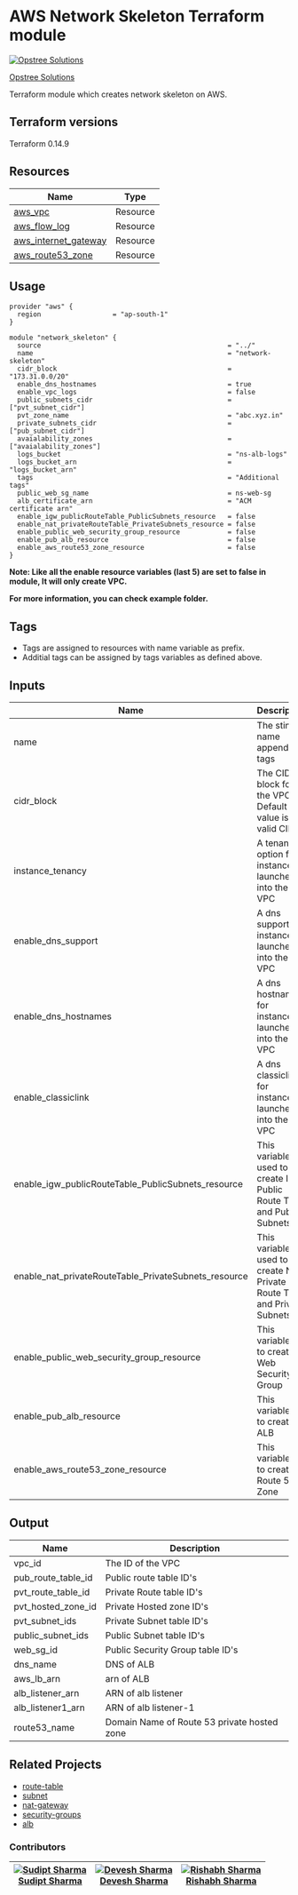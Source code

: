 AWS Network Skeleton Terraform module
=====================================

[![Opstree Solutions][opstree_avatar]][opstree_homepage]

[Opstree Solutions][opstree_homepage] 

  [opstree_homepage]: https://opstree.github.io/
  [opstree_avatar]: https://img.cloudposse.com/150x150/https://github.com/opstree.png

Terraform module which creates network skeleton on AWS.


Terraform versions
------------------
Terraform 0.14.9

Resources
------
| Name | Type |
|------|------|
| [aws_vpc](https://registry.terraform.io/providers/hashicorp/aws/latest/docs/resources/vpc) | Resource |
| [aws_flow_log](https://registry.terraform.io/providers/hashicorp/aws/latest/docs/resources/flow_log) | Resource |
| [aws_internet_gateway](https://registry.terraform.io/providers/hashicorp/aws/latest/docs/resources/internet_gateway) | Resource |
| [aws_route53_zone](https://registry.terraform.io/providers/hashicorp/aws/latest/docs/resources/route53_zone) | Resource |

Usage
------

```hcl
provider "aws" {
  region                  = "ap-south-1"
}

module "network_skeleton" {
  source                                               = "../"
  name                                                 = "network-skeleton"
  cidr_block                                           = "173.31.0.0/20"
  enable_dns_hostnames                                 = true
  enable_vpc_logs                                      = false
  public_subnets_cidr                                  = ["pvt_subnet_cidr"]
  pvt_zone_name                                        = "abc.xyz.in"
  private_subnets_cidr                                 = ["pub_subnet_cidr"]
  avaialability_zones                                  = ["avaialability_zones"]
  logs_bucket                                          = "ns-alb-logs"
  logs_bucket_arn                                      = "logs_bucket_arn"
  tags                                                 = "Additional tags"
  public_web_sg_name                                   = ns-web-sg
  alb_certificate_arn                                  = "ACM certificate arn"
  enable_igw_publicRouteTable_PublicSubnets_resource   = false
  enable_nat_privateRouteTable_PrivateSubnets_resource = false
  enable_public_web_security_group_resource            = false
  enable_pub_alb_resource                              = false
  enable_aws_route53_zone_resource                     = false
}
```
**Note: Like all the enable resource variables (last 5) are set to false in module, It will only create VPC.**

**For more information, you can check example folder.**

Tags
----
* Tags are assigned to resources with name variable as prefix.
* Additial tags can be assigned by tags variables as defined above.

Inputs
------
| Name | Description | Type | Default | Required |
|------|-------------|------|---------|:--------:|
| name | The sting name append in tags | `string` | `"opstree"` | yes |
| cidr_block | The CIDR block for the VPC. Default value is a valid CIDR  | `string` | `"10.0.0.0/24"` | no |
| instance_tenancy | A tenancy option for instances launched into the VPC | `string` | `"default"` | no |
| enable_dns_support | A dns support for instances launched into the VPC | `boolean` | `"true"` | no |
| enable_dns_hostnames | A dns hostname for instances launched into the VPC | `boolean` | `"false"` | no |
| enable_classiclink |A dns classiclink for instances launched into the VPC | `boolean` | `"false"` | no |
| enable_igw_publicRouteTable_PublicSubnets_resource | This variable is used to create IGW, Public Route Table and Public Subnets | `boolean` | `"True"` | no |
| enable_nat_privateRouteTable_PrivateSubnets_resource |This variable is used to create NAT, Private Route Table and Private Subnets | `boolean` | `"True"` | no |
| enable_public_web_security_group_resource | This variable is to create Web Security Group | `boolean` | `"True"` | no |
| enable_pub_alb_resource | This variable is to create ALB | `boolean` | `"True"` | no |
| enable_aws_route53_zone_resource | This variable is to create Route 53 Zone | `boolean` | `"True"` | no |


Output
------
| Name | Description |
|------|-------------|
| vpc_id | The ID of the VPC |
| pub_route_table_id | Public route table ID's |
| pvt_route_table_id | Private Route table ID's |
| pvt_hosted_zone_id | Private Hosted zone ID's |
| pvt_subnet_ids | Private Subnet table ID's |
| public_subnet_ids | Public Subnet table ID's |
| web_sg_id | Public Security Group table ID's |
| dns_name | DNS of ALB |
| aws_lb_arn | arn of ALB |
| alb_listener_arn | ARN of alb listener |
| alb_listener1_arn | ARN of alb listener-1 |
| route53_name | Domain Name of Route 53 private hosted zone |


## Related Projects

* [route-table](https://registry.terraform.io/modules/OT-CLOUD-KIT/route-table/aws/latest?tab=inputs)
* [subnet](https://registry.terraform.io/modules/OT-CLOUD-KIT/subnet/aws/latest) 
* [nat-gateway](https://registry.terraform.io/modules/OT-CLOUD-KIT/nat-gateway/aws/latest) 
* [security-groups](https://registry.terraform.io/modules/OT-CLOUD-KIT/security-groups/aws/latest)
* [alb](https://registry.terraform.io/modules/OT-CLOUD-KIT/alb/aws/latest)

### Contributors

|  [![Sudipt Sharma][sudipt_avatar]][sudipt_homepage]<br/>[Sudipt Sharma][sudipt_homepage] | [![Devesh Sharma][devesh_avataar]][devesh_homepage]<br/>[Devesh Sharma][devesh_homepage] | [![Rishabh Sharma][rishabh_avatar]][rishabh_homepage]<br/>[Rishabh Sharma][rishabh_homepage]
|---|---|---|

  [sudipt_homepage]: https://github.com/iamsudipt
  [sudipt_avatar]: https://img.cloudposse.com/75x75/https://github.com/iamsudipt.png
  [devesh_homepage]: https://github.com/deveshs23
  [devesh_avataar]: https://img.cloudposse.com/75x75/https://github.com/deveshs23.png
  [rishabh_homepage]: https://www.linkedin.com/in/rishabh-sharma-b4a0b3152
  [rishabh_avatar]: https://img.cloudposse.com/75x75/https://github.com/rishabhhsharmaa.png